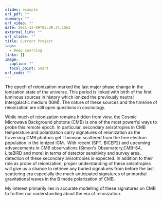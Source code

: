 ```yaml
---
slides: example
url_pdf: ""
summary: ""
url_video: ""
date: 2021-12-09T05:39:37.156Z
external_link: ""
url_slides: ""
title: Current Project
tags:
  - Deep Learning
links: []
image:
  caption: ""
  focal_point: Smart
url_code: ""
---
```

The epoch of reionization marked the last major phase change in the ionization state of the universe. This period is linked with birth of the first luminous sources in history which ionized the previously neutral Intergalactic medium (IGM). The nature of these sources and the timeline of reionization are still open questions in cosmology.



While much of reionization remains hidden from view, the Cosmic Microwave Background photons (CMB) is one of the most powerful ways to probe this remote epoch. In particular, secondary anisotropies in CMB temperature and polarization carry signatures of reionization as the traversing CMB photons get Thomson scattered from the free electron population in the ionized IGM.  With recent (SPT, BICEP2) and upcoming advancements in CMB observations (Simon's Observatory,CMB-S4, LiteBIRD and more) in terms of detector sensitivity and survey area, detection of these secondary anisotropies is expected. In addition to their role as probe of reionization, proper understanding of these anisotropies will give us a chance to retrieve any buried signatures from before the last scattering era especially the much anticipated signatures of primordial gravitational waves in the B mode polarization of CMB.



My interest primarily lies in accurate modelling of these signatures on CMB to further our understanding about the era of reionization.